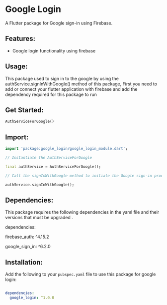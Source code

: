# Google Login

A Flutter package for Google sign-in using Firebase.

## Features:
- Google login functionality using firebase
  
## Usage:

This package used to sign in to the google by using the authService.signInWithGoogle() method of this package,
First you need to add or connect your flutter application with firebase and add the dependency required for this package to run

## Get Started:

```dart
AuthServiceForGoogle()
```
## Import:
```dart
import 'package:google_login/google_login_module.dart';

// Instantiate the AuthServiceForGoogle

final authService = AuthServiceForGoogle();

// Call the signInWithGoogle method to initiate the Google sign-in process

authService.signInWithGoogle();
```

## Dependencies:

This package requires the following dependencies in the yaml file and their versions that must be upgraded .

dependencies:

firebase_auth: ^4.15.2

google_sign_in: ^6.2.0

## Installation:

Add the following to your `pubspec.yaml` file to use this package for google login:

```yaml

dependencies:
  google_login: ^1.0.0

